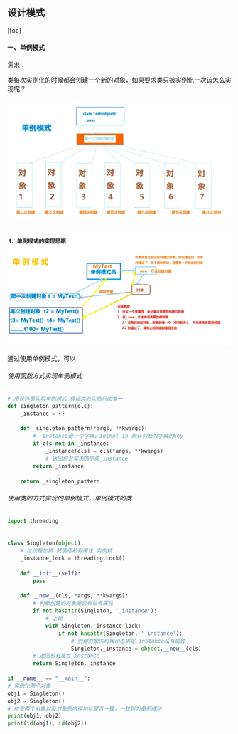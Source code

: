 ## 设计模式 

[toc]

#### 一、单例模式

需求：

类每次实例化的时候都会创建一个新的对象，如果要求类只被实例化一次该怎么实现呢？

![](..\Images\single_pattern.png)

![](..\Images\single_pattern2.png)

通过使用单例模式，可以

###### 使用函数方式实现单例模式

~~~python
# 用装饰器实现单例模式 保证类的实例只能唯一
def singleton_pattern(cls):
    _instance = {}

    def _singleton_pattern(*args, **kwargs):
        # _instance是一个字典，in|not in 默认判断为字典的key
        if cls not in _instance:
            _instance[cls] = cls(*args, **kwargs)
            # 返回包含实例的字典_instance
        return _instance

    return _singleton_pattern
~~~

###### 使用类的方式实现的单例模式，单例模式的类

~~~python
import threading


class Singleton(object):
    # 给线程加锁 赋值给私有属性 实例锁
    _instance_lock = threading.Lock()

    def __init__(self):
        pass

    def __new__(cls, *args, **kwargs):
        # 判断创建的对象是否有私有属性
        if not hasattr(Singleton, '_instance'):
            # 上锁
            with Singleton._instance_lock:
                if not hasattr(Singleton, '_instance'):
                    # 创建对象的时候动态绑定_instance私有属性
                    Singleton._instance = object.__new__(cls)
        # 返回私有属性_instance
        return Singleton._instance
 
if __name__ == "__main__":
# 实例化两个对象
obj1 = Singleton()
obj2 = Singleton()
# 检查两个对象以及对象的内存地址是否一致，一致则为单例成功
print(obj1, obj2)
print(id(obj1), id(obj2))
~~~

